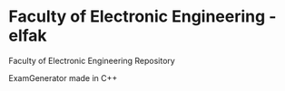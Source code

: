 # Faculty of Electronic Engineering - elfak
Faculty of Electronic Engineering Repository

ExamGenerator made in C++
